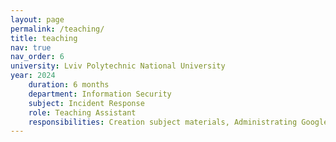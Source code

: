 ```yaml
---
layout: page
permalink: /teaching/
title: teaching
nav: true
nav_order: 6
university: Lviv Polytechnic National University
year: 2024
    duration: 6 months
    department: Information Security
    subject: Incident Response
    role: Teaching Assistant
    responsibilities: Creation subject materials, Administrating Google Cloud Skills Boost Platform (over 300 participants)
---
```


